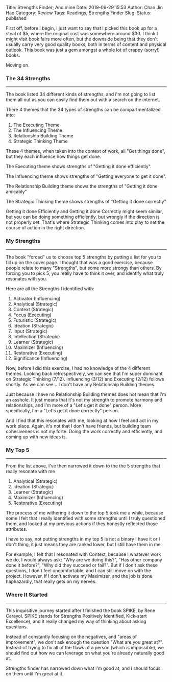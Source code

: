 Title: Strengths Finder; And mine
Date: 2019-09-29 15:53
Author: Chan Jin Hao
Category: Review
Tags: Readings, Strengths Finder
Slug: 
Status: published

First off, before I begin, I just want to say that I picked this book up for a steal of $5, where the original cost was somewhere around $30. I think I might visit book fairs more often, but the downside being that they don't usually carry very good quality books, both in terms of content and physical outlook. This book was just a gem amongst a whole lot of crappy (sorry!) books.

Moving on.

### The 34 Strengths

---

The book listed 34 different kinds of strengths, and i'm not going to list them all out as you can easily find them out with a search on the internet. 

There 4 themes that the 34 types of strengths can be compartmentalized into:

1. The Executing Theme
2. The Influencing Theme
3. Relationship Building Theme
4. Strategic Thinking Theme

These 4 themes, when taken into the context of work, all "Get things done", but they each influence how things get done.

The Executing theme shows strengths of "Getting it done efficiently".

The Influencing theme shows strengths of "Getting everyone to get it done".

The Relationship Building theme shows the strengths of "Getting it done amicably"

The Strategic Thinking theme shows strengths of "Getting it done correctly"

Getting it done Efficiently and Getting it done Correctly might seem similar, but you can be doing something efficiently, but wrongly if the direction is not properly set. That's where Strategic Thinking comes into play to set the course of action in the right direction.

### My Strengths

---

The book "forced" us to choose top 5 strengths by putting a list for you to fill up on the cover page. I thought that was a good exercise, because people relate to many "Strengths", but some more strongy than others. By forcing you to pick 5, you really have to think it over, and identify what truly resonates with you.

Here are all the Strengths I identified with:

1. Activator (Influencing)
2. Analytical (Strategic)
3. Context (Strategic)
4. Focus (Executing)
5. Futuristic (Strategic)
6. Ideation (Strategic)
7. Input (Strategic)
8. Intellection (Strategic)
9. Learner (Strategic)
10. Maximizer (Influencing)
11. Restorative (Executing)
12. Significance (Influencing)

Now, before I did this exercise, I had no knowledge of the 4 different themes. Looking back retrospectively, we can see that I'm super dominant on Strategic Thinking (7/12). Influencing (3/12) and Executing (2/12) follows shortly. As we can see... I don't have any Relationship Building themes.

Just because I have no Relationship Building themes does not mean that i'm an asshole. It just means that it's not my strength to promote harmony and relationships, and I'm more of a "Let's get it done" person. More specifically, I'm a "Let's get it done correctly" person.

And I find that this resonates with me, looking at how I feel and act in my work place. Again, it's not that I don't have friends, but building team cohesiveness is not my forte. Doing the work correctly and efficiently, and coming up with new ideas is.

### My Top 5

---

From the list above, I've then narrowed it down to the the 5 strengths that really resonate with me

1. Analytical (Strategic)
2. Ideation (Strategic)
3. Learner (Strategic)
4. Maximizer (Influencing)
5. Restorative (Executing)

The process of me withering it down to the top 5 took me a while, because some I felt that I really identified with some strengths until I truly questioned them, and looked at my previous actions if they honestly reflected those attributes.

I have to say, not putting strengths in my top 5 is not a binary I have it or I don't thing, it just means they are ranked lower, but I still have them in me.

For example, I felt that I resonated with Context, because I whatever work we do, I would always ask: "Why are we doing this?", "Has other company done it before?", "Why did they succeed or fail?". But if I don't ask these questions, I don't feel uncomfortable, and I can still move on with the project. However, if I don't activate my Maximizer, and the job is done haphazardly, that really gets on my nerves.

### Where It Started

---

This inquisitive journey started after I finished the book SPIKE, by Rene Carayol. SPIKE stands for Strengths Positively Identified, Kick-start Excellence), and it really changed my way of thinking about asking questions.

Instead of constantly focusing on the negatives, and "areas of improvement", we don't ask enough the question "What are you great at?". Instead of trying to fix all of the flaws of a person (which is impossible), we should find out how we can leverage on what you're already naturally good at.

Strengths finder has narrowed down what i'm good at, and I should focus on them until I'm great at it.
